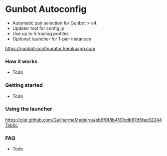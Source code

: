 # Gunbot Autoconfig
- Automatic pair selection for Gunbot > v4.
- Updater tool for config.js 
- Use up to 5 trading profiles
- Optional: launcher for 1-pair instances



https://gunbot-configurator.herokuapp.com

### How it works
- Todo

### Getting started
- Todo

### Using the launcher
https://gist.github.com/GuilhermeMedeiros/eb9f0f8b4161cdb87d5fac822447ab6c

### FAQ
- Todo
